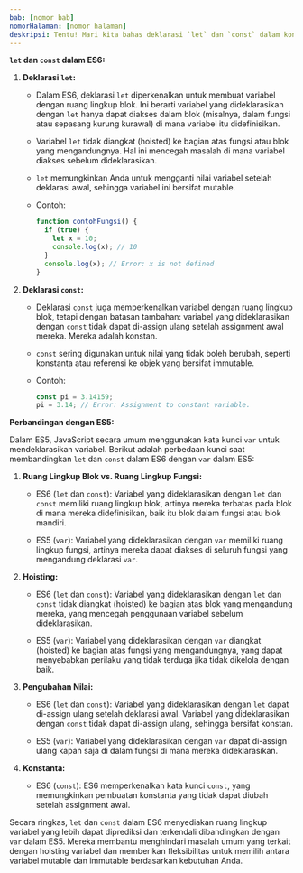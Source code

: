 ```yaml
---
bab: [nomor bab]
nomorHalaman: [nomor halaman]
deskripsi: Tentu! Mari kita bahas deklarasi `let` dan `const` dalam konteks ES6 (ECMAScript 2015) dan membandingkannya dengan lawan mereka dalam ES5.
---
```


**`let` dan `const` dalam ES6:**

1. **Deklarasi `let`:**
   - Dalam ES6, deklarasi `let` diperkenalkan untuk membuat variabel dengan ruang lingkup blok. Ini berarti variabel yang dideklarasikan dengan `let` hanya dapat diakses dalam blok (misalnya, dalam fungsi atau sepasang kurung kurawal) di mana variabel itu didefinisikan.

   - Variabel `let` tidak diangkat (hoisted) ke bagian atas fungsi atau blok yang mengandungnya. Hal ini mencegah masalah di mana variabel diakses sebelum dideklarasikan.

   - `let` memungkinkan Anda untuk mengganti nilai variabel setelah deklarasi awal, sehingga variabel ini bersifat mutable.

   - Contoh:
     ```javascript
     function contohFungsi() {
       if (true) {
         let x = 10;
         console.log(x); // 10
       }
       console.log(x); // Error: x is not defined
     }
     ```

2. **Deklarasi `const`:**
   - Deklarasi `const` juga memperkenalkan variabel dengan ruang lingkup blok, tetapi dengan batasan tambahan: variabel yang dideklarasikan dengan `const` tidak dapat di-assign ulang setelah assignment awal mereka. Mereka adalah konstan.

   - `const` sering digunakan untuk nilai yang tidak boleh berubah, seperti konstanta atau referensi ke objek yang bersifat immutable.

   - Contoh:
     ```javascript
     const pi = 3.14159;
     pi = 3.14; // Error: Assignment to constant variable.
     ```

**Perbandingan dengan ES5:**

Dalam ES5, JavaScript secara umum menggunakan kata kunci `var` untuk mendeklarasikan variabel. Berikut adalah perbedaan kunci saat membandingkan `let` dan `const` dalam ES6 dengan `var` dalam ES5:

1. **Ruang Lingkup Blok vs. Ruang Lingkup Fungsi:**
   - ES6 (`let` dan `const`): Variabel yang dideklarasikan dengan `let` dan `const` memiliki ruang lingkup blok, artinya mereka terbatas pada blok di mana mereka didefinisikan, baik itu blok dalam fungsi atau blok mandiri.

   - ES5 (`var`): Variabel yang dideklarasikan dengan `var` memiliki ruang lingkup fungsi, artinya mereka dapat diakses di seluruh fungsi yang mengandung deklarasi `var`.

2. **Hoisting:**
   - ES6 (`let` dan `const`): Variabel yang dideklarasikan dengan `let` dan `const` tidak diangkat (hoisted) ke bagian atas blok yang mengandung mereka, yang mencegah penggunaan variabel sebelum dideklarasikan.

   - ES5 (`var`): Variabel yang dideklarasikan dengan `var` diangkat (hoisted) ke bagian atas fungsi yang mengandungnya, yang dapat menyebabkan perilaku yang tidak terduga jika tidak dikelola dengan baik.

3. **Pengubahan Nilai:**
   - ES6 (`let` dan `const`): Variabel yang dideklarasikan dengan `let` dapat di-assign ulang setelah deklarasi awal. Variabel yang dideklarasikan dengan `const` tidak dapat di-assign ulang, sehingga bersifat konstan.

   - ES5 (`var`): Variabel yang dideklarasikan dengan `var` dapat di-assign ulang kapan saja di dalam fungsi di mana mereka dideklarasikan.

4. **Konstanta:**
   - ES6 (`const`): ES6 memperkenalkan kata kunci `const`, yang memungkinkan pembuatan konstanta yang tidak dapat diubah setelah assignment awal.

Secara ringkas, `let` dan `const` dalam ES6 menyediakan ruang lingkup variabel yang lebih dapat diprediksi dan terkendali dibandingkan dengan `var` dalam ES5. Mereka membantu menghindari masalah umum yang terkait dengan hoisting variabel dan memberikan fleksibilitas untuk memilih antara variabel mutable dan immutable berdasarkan kebutuhan Anda.